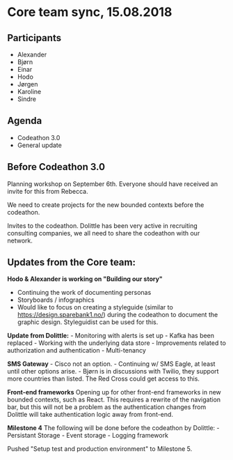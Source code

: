 # Core team sync, 15.08.2018

## Participants
* Alexander
* Bjørn
* Einar
* Hodo
* Jørgen
* Karoline
* Sindre

## Agenda

* Codeathon 3.0
* General update

## Before Codeathon 3.0
Planning workshop on September 6th. Everyone should have received an invite for this from Rebecca.

We need to create projects for the new bounded contexts before the codeathon.  

Invites to the codeathon. Dolittle has been very active in recruiting consulting companies, we all need to share the codeathon with our network. 

## Updates from the Core team:

**Hodo & Alexander is working on "Building our story"**
- Continuing the work of documenting personas
- Storyboards / infographics
- Would like to focus on creating a styleguide (similar to https://design.sparebank1.no/) during the codeathon to document the graphic design. Styleguidist can be used for this. 

**Update from Dolittle:** 
	- Monitoring with alerts is set up
	- Kafka has been replaced 
	- Working with the underlying data store
	- Improvements related to authorization and authentication
	- Multi-tenancy

**SMS Gateway**
	- Cisco not an option. 
	- Continuing w/ SMS Eagle, at least until other options arise.
	- Bjørn is in discussions with Twilio, they support more countries than listed. The Red Cross could get access to this. 

**Front-end frameworks**
Opening up for other front-end frameworks in new bounded contexts, such as React. This requires a rewrite of the navigation bar, but this will not be a problem as the authentication changes from Dolittle will take authentication logic away from front-end. 

**Milestone 4**
The following will be done before the codeathon by Dolittle: 
	- Persistant Storage
	- Event storage
	- Logging framework

Pushed "Setup test and production environment" to Milestone 5. 
